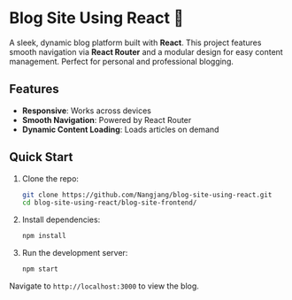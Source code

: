 # Blog Site Using React 📰

A sleek, dynamic blog platform built with **React**. This project features smooth navigation via **React Router** and a modular design for easy content management. Perfect for personal and professional blogging.

## Features

- **Responsive**: Works across devices
- **Smooth Navigation**: Powered by React Router
- **Dynamic Content Loading**: Loads articles on demand

## Quick Start

1. Clone the repo:

   ```bash
   git clone https://github.com/Nangjang/blog-site-using-react.git
   cd blog-site-using-react/blog-site-frontend/
   ```

2. Install dependencies:

   ```bash
   npm install
   ```

3. Run the development server:

   ```bash
   npm start
   ```

Navigate to `http://localhost:3000` to view the blog.
